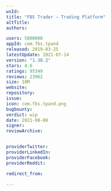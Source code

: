 ```yaml
---
wsId: 
title: "FBS Trader — Trading Platform"
altTitle: 
authors:

users: 5000000
appId: com.fbs.tpand
released: 2019-03-25
latestUpdate: 2021-07-14
version: "1.38.2"
stars: 4.6
ratings: 95349
reviews: 23962
size: 18M
website: 
repository: 
issue: 
icon: com.fbs.tpand.png
bugbounty: 
verdict: wip
date: 2021-08-08
signer: 
reviewArchive:


providerTwitter: 
providerLinkedIn: 
providerFacebook: 
providerReddit: 

redirect_from:

---
```



